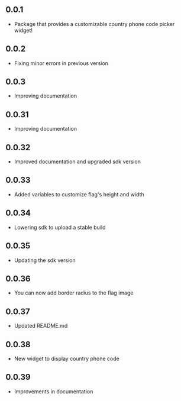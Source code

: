 ## 0.0.1

- Package that provides a customizable country phone code picker widget!

## 0.0.2

- Fixing minor errors in previous version

## 0.0.3

- Improving documentation

## 0.0.31

- Improving documentation

## 0.0.32

- Improved documentation and upgraded sdk version

## 0.0.33

- Added variables to customize flag's height and width

## 0.0.34

- Lowering sdk to upload a stable build

## 0.0.35

- Updating the sdk version

## 0.0.36

- You can now add border radius to the flag image

## 0.0.37

- Updated README.md

## 0.0.38

- New widget to display country phone code

## 0.0.39
 
- Improvements in documentation